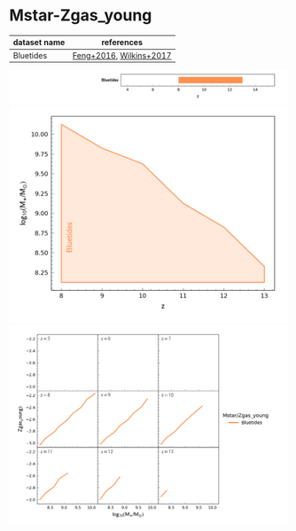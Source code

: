 # Mstar-Zgas_young

| dataset name | references |
| --- | --- |
| Bluetides | [Feng+2016](https://ui.adsabs.harvard.edu/abs/2016MNRAS.455.2778F/abstract), [Wilkins+2017](https://ui.adsabs.harvard.edu/abs/2017MNRAS.469.2517W/abstract) |

![](../figs/sr/Mstar-Zgas_young/z_r.png)
![](../figs/sr/Mstar-Zgas_young/z_X_r.png)
![](../figs/sr/Mstar-Zgas_young/sr.png)
